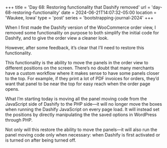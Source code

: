 +++
title = 'Day 68: Restoring functionality that Dashify removed'
url = 'day-68-restoring-functionality'
date = 2024-06-21T14:07:32-05:00
location = 'Waukee, Iowa'
type = 'post'
series = 'bootstrapping-journal-2024'
+++

When I first made the Dashify version of the WooCommerce order view, I removed some functionality on purpose to both simplify the initial code for Dashify, and to give the order view a cleaner look.

However, after some feedback, it’s clear that I’ll need to restore this functionality.

This functionality is the ability to move the panels in the order view to different positions on the screen. There’s no doubt that many merchants have a custom workflow where it makes sense to have some panels closer to the top. For example, if they print a lot of PDF invoices for orders, they’d want that panel to be near the top for easy reach when the order page opens.

What I’m starting today is moving all the panel moving code from the JavaScript side of Dashify to the PHP side—it will no longer move the boxes when running the Dashify JavaScript on every page load. It will instead set the positions by directly manipulating the the saved options in WordPress through PHP.

Not only will this restore the ability to move the panels—it will also run the panel moving code only when necessary: when Dashify is first activated or is turned on after being turned off.
